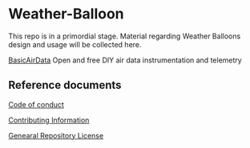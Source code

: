 # Weather-Balloon

This repo is in a primordial stage. Material regarding Weather Balloons design and usage will be collected here.

[BasicAirData](http://www.basicairdata.eu) Open and free DIY air data instrumentation and telemetry

## Reference documents

[Code of conduct](CODE_OF_CONDUCT.md)

[Contributing Information](CONTRIBUTING.md)

[Genearal Repository License](LICENSE)
